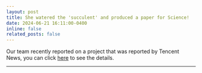 ```yaml
---
layout: post
title: She watered the 'succulent' and produced a paper for Science!
date: 2024-06-21 16:11:00-0400
inline: false
related_posts: false
---
```


Our team recently reported on a project that was reported by Tencent News, you can click [here](https://news.qq.com/rain/a/20240621A00VLX00) to see the details.

---



